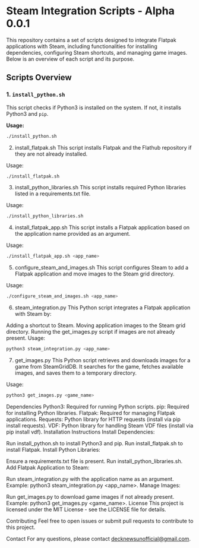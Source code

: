 # Steam Integration Scripts - Alpha 0.0.1

This repository contains a set of scripts designed to integrate Flatpak applications with Steam, including functionalities for installing dependencies, configuring Steam shortcuts, and managing game images. Below is an overview of each script and its purpose.

## Scripts Overview

### 1. `install_python.sh`

This script checks if Python3 is installed on the system. If not, it installs Python3 and `pip`.

**Usage:**
```bash
./install_python.sh
```

2. install_flatpak.sh
This script installs Flatpak and the Flathub repository if they are not already installed.

Usage:

```bash
./install_flatpak.sh
```

3. install_python_libraries.sh
This script installs required Python libraries listed in a requirements.txt file.

Usage:

```bash
./install_python_libraries.sh
```

4. install_flatpak_app.sh
This script installs a Flatpak application based on the application name provided as an argument.

Usage:

```bash
./install_flatpak_app.sh <app_name>
```

5. configure_steam_and_images.sh
This script configures Steam to add a Flatpak application and move images to the Steam grid directory.

Usage:

```bash
./configure_steam_and_images.sh <app_name>
```

6. steam_integration.py
This Python script integrates a Flatpak application with Steam by:

Adding a shortcut to Steam.
Moving application images to the Steam grid directory.
Running the get_images.py script if images are not already present.
Usage:

```bash
python3 steam_integration.py <app_name>
```

7. get_images.py
This Python script retrieves and downloads images for a game from SteamGridDB. It searches for the game, fetches available images, and saves them to a temporary directory.

Usage:

```bash
python3 get_images.py <game_name>
```

Dependencies
Python3: Required for running Python scripts.
pip: Required for installing Python libraries.
Flatpak: Required for managing Flatpak applications.
Requests: Python library for HTTP requests (install via pip install requests).
VDF: Python library for handling Steam VDF files (install via pip install vdf).
Installation Instructions
Install Dependencies:

Run install_python.sh to install Python3 and pip.
Run install_flatpak.sh to install Flatpak.
Install Python Libraries:

Ensure a requirements.txt file is present.
Run install_python_libraries.sh.
Add Flatpak Application to Steam:

Run steam_integration.py with the application name as an argument.
Example: python3 steam_integration.py <app_name>.
Manage Images:

Run get_images.py to download game images if not already present.
Example: python3 get_images.py <game_name>.
License
This project is licensed under the MIT License - see the LICENSE file for details.

Contributing
Feel free to open issues or submit pull requests to contribute to this project.

Contact
For any questions, please contact decknewsunofficial@gmail.com.